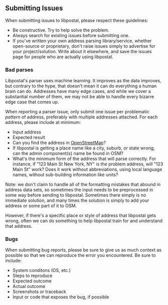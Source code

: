 ## Submitting Issues

When submitting issues to libpostal, please respect these guidelines:

- Be constructive. Try to help solve the problem.
- Always search for existing issues before submitting one.
- If you've written your own address parsing library/service, whether open-source or proprietary, don't raise issues simply to advertise for your project/solution. Write about it elsewhere, and save the issues page for people who are actually using libpostal.

### Bad parses

Libpostal's parser uses machine learning. It improves as the data improves, but contrary to the hype, that doesn't mean it can do everything a human brain can do. Addresses have many edge cases, and while we cover a substantial number of them, we may not be able to handle every bizarre edge case that comes up.

When reporting a parser issue, only submit one issue per problematic *pattern* of address, preferably with multiple addresses attached. For each address, please include at minimum:

- Input address
- Expected result
- Can you find the address in [OpenStreetMap](https://openstreetmap.org)?
- If libpostal is getting a place name like a city, suburb, or state wrong, can the admin component(s) name be found in OSM?
- What's the minimum form of the address that will parse correctly. For instance, if "123 Main St New York, NY" is the problem address, will "123 Main St" work? Does it work without abbreviations, using local language names, without sub-building information like units?

Note: we don't claim to handle all of the formatting mistakes that abound in address data sets, so sometimes the input needs to be preprocessed in some way before sending to libpostal. Sometimes there simply is no immediate solution, and many times the solution is simply to add your address or some part of it to OSM.

However, if there's a specific place or style of address that libpostal gets wrong, often we can do something to help libpostal train for and understand that address.


### Bugs

When submitting bug reports, please be sure to give us as much context as possible so that we can reproduce the error you encountered. Be sure to include:

- System conditons (OS, etc.)
- Steps to reproduce
- Expected outcome
- Actual outcome
- Screenshots or traceback
- Input or code that exposes the bug, if possible

